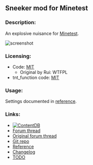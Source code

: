 ## Sneeker mod for Minetest

### Description:

An explosive nuisance for [Minetest](http://minetest.net/).

![screenshot](screenshot.png)

### Licensing:

- Code: [MIT](LICENSE.txt)
  - Original by Rui: WTFPL
- tnt_function code: [MIT](tnt_function.lua)

### Usage:

Settings documented in [reference][].

### Links:

- [![ContentDB](https://img.shields.io/static/v1?label=ContentDB&message=sneeker&color=%23375a7f&logo=minetest)](https://content.minetest.net/packages/AntumDeluge/sneeker/)
- [Forum thread](https://forum.minetest.net/viewtopic.php?t=26685)
- [Original forum thread](https://forum.minetest.net/viewtopic.php?t=11891)
- [Git repo](https://github.com/AntumMT/mod-sneeker)
- [Reference][reference]
- [Changelog](changelog.txt)
- [TODO](TODO.txt)


[reference]: https://antummt.github.io/mod-sneeker/docs/reference/

